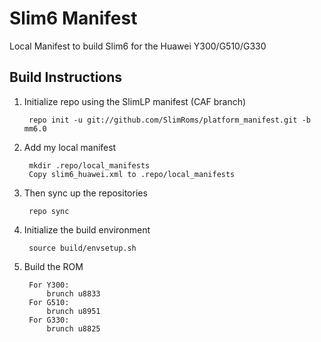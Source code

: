 Slim6 Manifest
==============

Local Manifest to build Slim6 for the Huawei Y300/G510/G330

Build Instructions
-----------------------------------------------------------------------------

1. Initialize repo using the SlimLP manifest (CAF branch)
    
        repo init -u git://github.com/SlimRoms/platform_manifest.git -b mm6.0

2. Add my local manifest

        mkdir .repo/local_manifests
        Copy slim6_huawei.xml to .repo/local_manifests

3. Then sync up the repositories
 
        repo sync

4. Initialize the build environment

        source build/envsetup.sh
    
5. Build the ROM

        For Y300:
            brunch u8833
        For G510:
            brunch u8951
        For G330:
            brunch u8825

